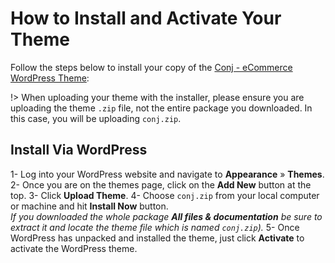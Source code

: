 # How to Install and Activate Your Theme

Follow the steps below to install your copy of the [Conj - eCommerce WordPress Theme](https://themeforest.net/item/conj-ecommerce-wordpress-theme/21935639?ref=mypreview):

!> When uploading your theme with the installer, please ensure you are uploading the theme ```.zip``` file, not the entire package you downloaded. In this case, you will be uploading ```conj.zip```.

## Install Via WordPress

1- Log into your WordPress website and navigate to **Appearance** » **Themes**.
2- Once you are on the themes page, click on the **Add New** button at the top.
3- Click **Upload Theme**.
4- Choose ```conj.zip``` from your local computer or machine and hit **Install Now** button.<br/>
*If you downloaded the whole package **All files & documentation** be sure to extract it and locate the theme file which is named `conj.zip`).*
5- Once WordPress has unpacked and installed the theme, just click **Activate** to activate the WordPress theme.
